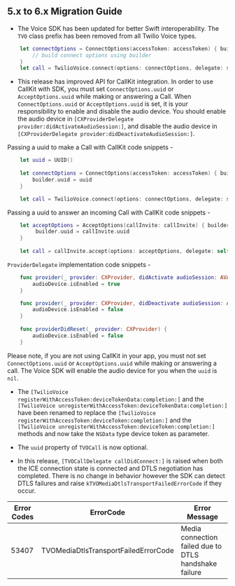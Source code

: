 ## 5.x to 6.x Migration Guide

- The Voice SDK has been updated for better Swift interoperability. The `TVO` class prefix has been removed from all Twilio Voice types.
 
```swift
    let connectOptions = ConnectOptions(accessToken: accessToken) { builder in
        // build connect options using builder
    }
    let call = TwilioVoice.connect(options: connectOptions, delegate: self)
```
 
- This release has improved API for CallKit integration. In order to use CallKit with SDK, you must set `ConnectOptions.uuid` or `AcceptOptions.uuid` while making or answering a Call. When `ConnectOptions.uuid` or `AcceptOptions.uuid` is set, it is your responsibility to enable and disable the audio device. You should enable the audio device in `[CXProviderDelegate provider:didActivateAudioSession:]`, and disable the audio device in `[CXProviderDelegate provider:didDeactivateAudioSession:]`.

Passing a uuid to make a Call with CallKit code snippets -

```swift
    let uuid = UUID()
    
    let connectOptions = ConnectOptions(accessToken: accessToken) { builder in
        builder.uuid = uuid
    }

    let call = TwilioVoice.connect(options: connectOptions, delegate: self)
```


Passing a uuid to answer an incoming Call with CallKit code snippets -

```swift
    let acceptOptions = AcceptOptions(callInvite: callInvite) { builder in
         builder.uuid = callInvite.uuid
    }
        
    let call = callInvite.accept(options: acceptOptions, delegate: self)
```

`ProviderDelegate` implementation code snippets -

```swift
    func provider(_ provider: CXProvider, didActivate audioSession: AVAudioSession) {
        audioDevice.isEnabled = true
    }

    func provider(_ provider: CXProvider, didDeactivate audioSession: AVAudioSession) {
        audioDevice.isEnabled = false
    }
    
    func providerDidReset(_ provider: CXProvider) {
        audioDevice.isEnabled = false
    }
```

Please note, if you are not using CallKit in your app, you must not set `ConnectOptions.uuid` or `AcceptOptions.uuid` while making or answering a call. The Voice SDK will enable the audio device for you when the `uuid` is `nil`. 

- The `[TwilioVoice registerWithAccessToken:deviceTokenData:completion:]` and the `[TwilioVoice unregisterWithAccessToken:deviceTokenData:completion:]` have been renamed to replace the `[TwilioVoice registerWithAccessToken:deviceToken:completion:]` and the `[TwilioVoice unregisterWithAccessToken:deviceToken:completion:]` methods and now take the `NSData` type device token as parameter.

- The `uuid` property of `TVOCall` is now optional.

- In this release, `[TVOCallDelegate callDidConnect:]` is raised when both the ICE connection state is connected and DTLS negotiation has completed. There is no change in behavior however the SDK can detect DTLS failures and raise `kTVOMediaDtlsTransportFailedErrorCode` if they occur.

| Error Codes | ErrorCode  | Error Message |
| ------------| -----------| ------------- |
| 53407 | TVOMediaDtlsTransportFailedErrorCode | Media connection failed due to DTLS handshake failure |